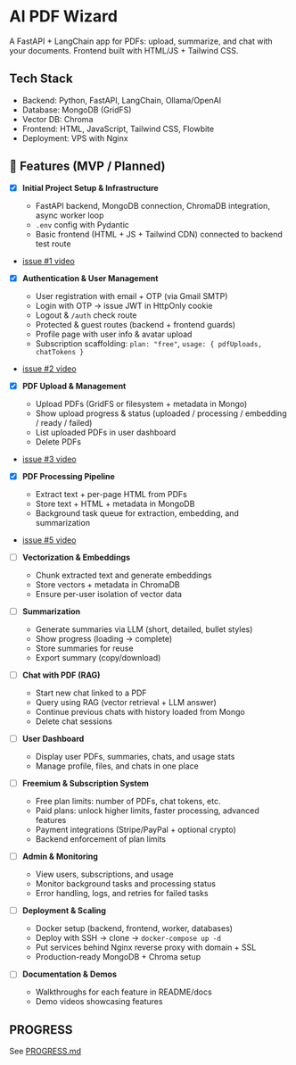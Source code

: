 # AI PDF Wizard

A FastAPI + LangChain app for PDFs: upload, summarize, and chat with your documents. Frontend built with HTML/JS + Tailwind CSS.

## Tech Stack

- Backend: Python, FastAPI, LangChain, Ollama/OpenAI
- Database: MongoDB (GridFS)
- Vector DB: Chroma
- Frontend: HTML, JavaScript, Tailwind CSS, Flowbite
- Deployment: VPS with Nginx

## 🚀 Features (MVP / Planned)

- [x] **Initial Project Setup & Infrastructure**

  - FastAPI backend, MongoDB connection, ChromaDB integration, async worker loop
  - `.env` config with Pydantic
  - Basic frontend (HTML + JS + Tailwind CDN) connected to backend test route

- [issue #1 video](https://www.youtube.com/playlist?list=PLcccwZD44KFTqjAzkfjA97K67fIOMJy2i)

- [x] **Authentication & User Management**

  - User registration with email + OTP (via Gmail SMTP)
  - Login with OTP → issue JWT in HttpOnly cookie
  - Logout & `/auth` check route
  - Protected & guest routes (backend + frontend guards)
  - Profile page with user info & avatar upload
  - Subscription scaffolding: `plan: "free"`, `usage: { pdfUploads, chatTokens }`

- [issue #2 video](https://www.youtube.com/playlist?list=PLcccwZD44KFT7zot2XkPLcsBERHcIELzO)

- [x] **PDF Upload & Management**

  - Upload PDFs (GridFS or filesystem + metadata in Mongo)
  - Show upload progress & status (uploaded / processing / embedding / ready / failed)
  - List uploaded PDFs in user dashboard
  - Delete PDFs

- [issue #3 video](https://www.youtube.com/playlist?list=PLcccwZD44KFT-CiYP_qLok74DWB_H_En9)

- [x] **PDF Processing Pipeline**

  - Extract text + per-page HTML from PDFs
  - Store text + HTML + metadata in MongoDB
  - Background task queue for extraction, embedding, and summarization

- [issue #5 video](https://www.youtube.com/playlist?list=PLcccwZD44KFQ7CQG5pBnGuLUsS2OsvjJw)

- [ ] **Vectorization & Embeddings**

  - Chunk extracted text and generate embeddings
  - Store vectors + metadata in ChromaDB
  - Ensure per-user isolation of vector data

- [ ] **Summarization**

  - Generate summaries via LLM (short, detailed, bullet styles)
  - Show progress (loading → complete)
  - Store summaries for reuse
  - Export summary (copy/download)

- [ ] **Chat with PDF (RAG)**

  - Start new chat linked to a PDF
  - Query using RAG (vector retrieval + LLM answer)
  - Continue previous chats with history loaded from Mongo
  - Delete chat sessions

- [ ] **User Dashboard**

  - Display user PDFs, summaries, chats, and usage stats
  - Manage profile, files, and chats in one place

- [ ] **Freemium & Subscription System**

  - Free plan limits: number of PDFs, chat tokens, etc.
  - Paid plans: unlock higher limits, faster processing, advanced features
  - Payment integrations (Stripe/PayPal + optional crypto)
  - Backend enforcement of plan limits

- [ ] **Admin & Monitoring**

  - View users, subscriptions, and usage
  - Monitor background tasks and processing status
  - Error handling, logs, and retries for failed tasks

- [ ] **Deployment & Scaling**

  - Docker setup (backend, frontend, worker, databases)
  - Deploy with SSH → clone → `docker-compose up -d`
  - Put services behind Nginx reverse proxy with domain + SSL
  - Production-ready MongoDB + Chroma setup

- [ ] **Documentation & Demos**

  - Walkthroughs for each feature in README/docs
  - Demo videos showcasing features

## PROGRESS

See [PROGRESS.md](./PROGRESS.md)

